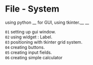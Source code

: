 # File - System

using python __
for GUI, using tkinter.__ __

`01` setting up gui window.<br />
`02` using widget : Label. <br />
`03` positioning with tkinter grid system.<br />
`04` creating buttons. <br />
`05` creating input fields. <br />
`06` creating simple calculator <br />